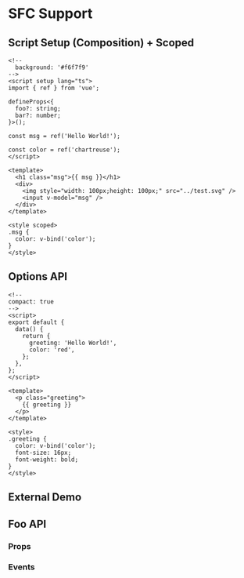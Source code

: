 # SFC Support

## Script Setup (Composition) + Scoped

```vue
<!--
  background: '#f6f7f9'
-->
<script setup lang="ts">
import { ref } from 'vue';

defineProps<{
  foo?: string;
  bar?: number;
}>();

const msg = ref('Hello World!');

const color = ref('chartreuse');
</script>

<template>
  <h1 class="msg">{{ msg }}</h1>
  <div>
    <img style="width: 100px;height: 100px;" src="../test.svg" />
    <input v-model="msg" />
  </div>
</template>

<style scoped>
.msg {
  color: v-bind('color');
}
</style>
```

## Options API

```vue
<!--
compact: true
-->
<script>
export default {
  data() {
    return {
      greeting: 'Hello World!',
      color: 'red',
    };
  },
};
</script>

<template>
  <p class="greeting">
    {{ greeting }}
  </p>
</template>

<style>
.greeting {
  color: v-bind('color');
  font-size: 16px;
  font-weight: bold;
}
</style>
```

## External Demo

<code src="./demos/sfc-demo.vue"></code>

## Foo API

### Props

<API id="Foo" type="props"></API>

### Events

<API id="Foo" type="events"></API>
